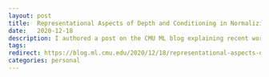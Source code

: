 ```yaml
---
layout: post
title:  Representational Aspects of Depth and Conditioning in Normalizing Flows
date:   2020-12-18
description: I authored a post on the CMU ML blog explaining recent work that characterizes what kinds of functions can be represented by normalizing flows.
tags:
redirect: https://blog.ml.cmu.edu/2020/12/18/representational-aspects-of-depth-and-conditioning-in-normalizing-flows/
categories: personal
---
```

